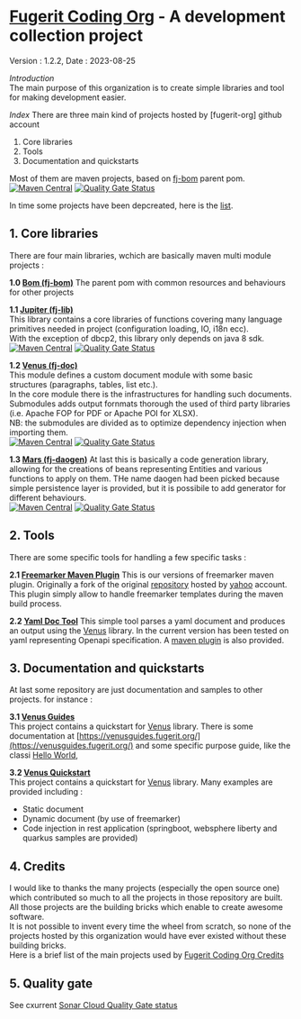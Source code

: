 # [Fugerit Coding Org](https://www.fugerit.org) - A development collection project

Version : 1.2.2, Date : 2023-08-25

*Introduction*  
The main purpose of this organization is to create simple libraries and tool for making development easier.

*Index*
There are three main kind of projects hosted by [fugerit-org] github account
1. Core libraries 
2. Tools
3. Documentation and quickstarts

Most of them are maven projects, based on [fj-bom](https://github.com/fugerit-org/fj-bom) parent pom.  
[![Maven Central](https://img.shields.io/maven-central/v/org.fugerit.java/fj-bom.svg)](https://mvnrepository.com/artifact/org.fugerit.java/fj-bom)
 [![Quality Gate Status](https://sonarcloud.io/api/project_badges/measure?project=fugerit-org_fj-bom&metric=alert_status)](https://sonarcloud.io/summary/new_code?id=fugerit-org_fj-bom)

In time some projects have been depcreated, here is the [list](http://github-org.fugerit.org/profile/DEPRECATED.html).

## 1. Core libraries

There are four main libraries, wchich are basically maven multi module projects : 
  
**1.0 [Bom (fj-bom)](https://github.com/fugerit-org/fj-bom)**
The parent pom with common resources and behaviours for other projects

**1.1 [Jupiter (fj-lib)](https://github.com/fugerit-org/fj-lib)**  
This library contains a core libraries of functions covering many language primitives needed in project (configuration loading, IO, i18n ecc).  
With the exception of dbcp2, this library only depends on java 8 sdk.  
[![Maven Central](https://img.shields.io/maven-central/v/org.fugerit.java/fj-core.svg)](https://mvnrepository.com/artifact/org.fugerit.java/fj-core) [![Quality Gate Status](https://sonarcloud.io/api/project_badges/measure?project=fugerit-org_fj-lib&metric=alert_status)](https://sonarcloud.io/summary/new_code?id=fugerit-org_fj-lib)

**1.2 [Venus (fj-doc)](https://github.com/fugerit-org/fj-doc)**  
This module defines a custom document module with some basic structures (paragraphs, tables, list etc.).  
In the core module there is the infrastructures for handling such documents.  
Submodules adds output fornmats thorough the used of third party libraries (i.e. Apache FOP for PDF or Apache POI for XLSX).  
NB: the submodules are divided as to optimize dependency injection when importing them.  
[![Maven Central](https://img.shields.io/maven-central/v/org.fugerit.java/fj-doc-base.svg)](https://mvnrepository.com/artifact/org.fugerit.java/fj-doc-base) [![Quality Gate Status](https://sonarcloud.io/api/project_badges/measure?project=fugerit-org_fj-doc&metric=alert_status)](https://sonarcloud.io/summary/new_code?id=fugerit-org_fj-doc)

**1.3 [Mars (fj-daogen)](https://github.com/fugerit-org/fj-daogen)**
At last this is basically a code generation library, allowing for the creations of beans representing Entities and various functions to apply on them.
THe name daogen had been picked because simple persistence layer is provided, but it is possibile to add generator for different behaviours.  
[![Maven Central](https://img.shields.io/maven-central/v/org.fugerit.java/fj-daogen-base.svg)](https://mvnrepository.com/artifact/org.fugerit.java/fj-daogen-base) [![Quality Gate Status](https://sonarcloud.io/api/project_badges/measure?project=fugerit-org_fj-daogen&metric=alert_status)](https://sonarcloud.io/summary/new_code?id=fugerit-org_fj-daogen)

## 2. Tools  

There are some specific tools for handling a few specific tasks : 

**2.1 [Freemarker Maven Plugin](https://github.com/fugerit-org/freemarker-maven-plugin)**
This is our versions of freemarker maven plugin. Originally a fork of the original [repository](https://github.com/yahoo/freemarker-maven-plugin) hosted by [yahoo](https://github.com/yahoo) account. This plugin simply allow to handle freemarker templates during the maven build process.


**2.2 [Yaml Doc Tool](https://github.com/fugerit-org/yaml-doc-tool)**
This simple tool parses a yaml document and produces an output using the [Venus](https://github.com/fugerit-org/fj-doc) library. In the current version has been tested on yaml representing Openapi specification. A [maven plugin](https://github.com/fugerit-org/yaml-doc-maven-plugin) is also provided.


## 3. Documentation and quickstarts  

At last some repository are just documentation and samples to other projects. for instance :  

**3.1 [Venus Guides](https://github.com/fugerit-org/fj-doc-guides)**  
This project contains a quickstart for [Venus](https://github.com/fugerit-org/fj-doc) library. 
There is some documentation at [https://venusguides.fugerit.org/](https://venusguides.fugerit.org/)
and some specific purpose guide, like the classi [Hello World](https://github.com/fugerit-org/fj-doc-guides/tree/main/fj-doc-guides-A001-hello-world-pdf),

**3.2 [Venus Quickstart](https://github.com/fugerit-org/fj-doc-quickstart)**  
This project contains a quickstart for [Venus](https://github.com/fugerit-org/fj-doc) library. Many examples are provided including :  
* Static document
* Dynamic document (by use of freemarker)
* Code injection in rest application (springboot, websphere liberty and quarkus samples are provided)  


## 4. Credits

I would like to thanks the many projects (especially the open source one) which contributed so much to all the projects in those repository are built.  
All those projects are the building bricks which enable to create awesome software.  
It is not possible to invent every time the wheel from scratch, so none of the projects hosted by this organization would have ever existed without these building bricks.  
Here is a brief list of the main projects used by [Fugerit Coding Org Credits](http://github-org.fugerit.org/profile/credits.html)

## 5. Quality gate

See cxurrent [Sonar Cloud Quality Gate status](https://sonarcloud.io/organizations/fugerit-org/projects)

##
